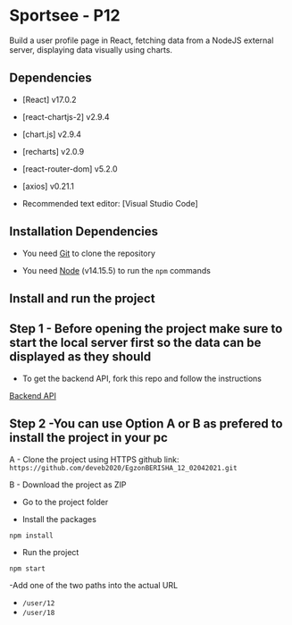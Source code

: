 # Sportsee - P12

Build a user profile page in React, fetching data from a NodeJS external server, displaying data visually using charts.

## Dependencies

- [React] v17.0.2

- [react-chartjs-2] v2.9.4

- [chart.js] v2.9.4

- [recharts] v2.0.9

- [react-router-dom] v5.2.0

- [axios] v0.21.1

- Recommended text editor: [Visual Studio Code]

## Installation Dependencies

- You need [Git](https://git-scm.com/) to clone the repository

- You need [Node](https://nodejs.org/en/) (v14.15.5) to run the `npm` commands

## Install and run the project

Step 1 - Before opening the project make sure to start the local server first so the data can be displayed as they should 
----------------------------------------------------------------------------------------------------------------------------

- To get the backend API, fork this repo and follow the instructions

[Backend API](https://github.com/OpenClassrooms-Student-Center/P9-front-end-dashboard)

Step 2 -You can use Option A or B as prefered to install the project in your pc
---------------------------------------------------------------------------------

A - Clone the project using HTTPS github link: `https://github.com/deveb2020/EgzonBERISHA_12_02042021.git`

B - Download the project as ZIP 

- Go to the project folder

- Install the packages 

`npm install`

- Run the project

`npm start`


-Add one of the two paths into the actual URL
  - `/user/12`
  - `/user/18`

